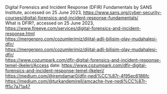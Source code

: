 Digital Forensics and Incident Response (DFIR) Fundamentals by SANS Institute, accessed on 25 June 2023, https://www.sans.org/cyber-security-courses/digital-forensics-and-incident-response-fundamentals/ <br/>
What is DFIR?, accessed on 25 June 2023, https://www.fireeye.com/services/digital-forensics-and-incident-response.html  <br/>
https://mergenpro.com/cozumlerimiz/dijital-adli-bilisim-olay-mudahalesi-dfir/  <br/>
https://mergenpro.com/cozumlerimiz/dijital-adli-bilisim-olay-mudahalesi-dfir/  <br/>
https://www.cozumpark.com/dfir-digital-forensics-and-incident-response-temel-ilkeleri/Access date: https://www.cozumpark.com/dfir-digital-forensics-and-incident-response-temel-ilkeleri/  <br/>
https://medium.com/@iremdamar0/dfir-nedi%CC%87r-4f95ec6186fc   <br/>
https://medium.com/@turkandemirell/amcache-hve-nedi%CC%87r-ff5c7a71a47   <br/>
